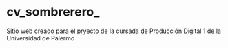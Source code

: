 # cv_sombrerero_
Sitio web creado para el pryecto de la cursada de Producción Digital 1 de la Universidad de Palermo
